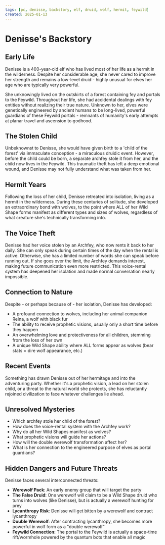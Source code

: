 ```yaml
---
tags: [pc, denisse, backstory, elf, druid, wolf, hermit, feywild]
created: 2025-01-13
---
```


# Denisse's Backstory

## Early Life
Denisse is a 400-year-old elf who has lived most of her life as a hermit in the wilderness. Despite her considerable age, she never cared to improve her strength and remains a low-level druid - highly unusual for elves her age who are typically very powerful. 

She unknowingly lived on the outskirts of a forest containing fey and portals to the Feywild. Throughout her life, she had accidental dealings with fey entities without realizing their true nature. Unknown to her, elves were genetically engineered by ancient humans to be long-lived, powerful guardians of these Feywild portals - remnants of humanity's early attempts at planar travel and ascension to godhood.

## The Stolen Child
Unbeknownst to Denisse, she would have given birth to a 'child of the forest' via immaculate conception - a miraculous druidic event. However, before the child could be born, a separate archfey stole it from her, and the child now lives in the Feywild. This traumatic theft has left a deep emotional wound, and Denisse may not fully understand what was taken from her.

## Hermit Years
Following the loss of her child, Denisse retreated into isolation, living as a hermit in the wilderness. During these centuries of solitude, she developed an extraordinary bond with wolves, to the point where ALL of her Wild Shape forms manifest as different types and sizes of wolves, regardless of what creature she's technically transforming into.

## The Voice Theft
Denisse had her voice stolen by an Archfey, who now rents it back to her daily. She can only speak during certain times of the day when the rental is active. Otherwise, she has a limited number of words she can speak before running out. If she goes over the limit, the Archfey demands interest, making future communication even more restricted. This voice-rental system has deepened her isolation and made normal conversation nearly impossible.

## Connection to Nature
Despite - or perhaps because of - her isolation, Denisse has developed:
- A profound connection to wolves, including her animal companion Reina, a wolf with black fur
- The ability to receive prophetic visions, usually only a short time before they happen
- An overwhelming love and protectiveness for all children, stemming from the loss of her own
- A unique Wild Shape ability where ALL forms appear as wolves (bear stats = dire wolf appearance, etc.)

## Recent Events
Something has drawn Denisse out of her hermitage and into the adventuring party. Whether it's a prophetic vision, a lead on her stolen child, or a threat to the natural world she protects, she has reluctantly rejoined civilization to face whatever challenges lie ahead.

## Unresolved Mysteries
- Which archfey stole her child of the forest?
- How does the voice-rental system with the Archfey work?
- Why do all her Wild Shapes manifest as wolves?
- What prophetic visions will guide her actions?
- How will the double werewolf transformation affect her?
- What is her connection to the engineered purpose of elves as portal guardians?

## Hidden Dangers and Future Threats
Denisse faces several interconnected threats:
- **Werewolf Pack**: An early enemy group that will target the party
- **The False Druid**: One werewolf will claim to be a Wild Shape druid who turns into wolves (like Denisse), but is actually a werewolf hunting for prey
- **Lycanthropy Risk**: Denisse will get bitten by a werewolf and contract lycanthropy
- **Double Werewolf**: After contracting lycanthropy, she becomes more powerful in wolf form as a "double werewolf"
- **Feywild Connection**: The portal to the Feywild is actually a space-time rift/wormhole powered by the quantum bots that enable all magic